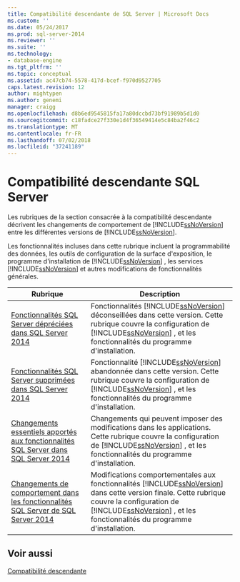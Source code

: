 ```yaml
---
title: Compatibilité descendante de SQL Server | Microsoft Docs
ms.custom: ''
ms.date: 05/24/2017
ms.prod: sql-server-2014
ms.reviewer: ''
ms.suite: ''
ms.technology:
- database-engine
ms.tgt_pltfrm: ''
ms.topic: conceptual
ms.assetid: ac47cb74-5578-417d-bcef-f970d9527705
caps.latest.revision: 12
author: mightypen
ms.author: genemi
manager: craigg
ms.openlocfilehash: d8b6ed9545815fa17a80dccbd73bf91989b5d1d0
ms.sourcegitcommit: c18fadce27f330e1d4f36549414e5c84ba2f46c2
ms.translationtype: MT
ms.contentlocale: fr-FR
ms.lasthandoff: 07/02/2018
ms.locfileid: "37241189"
---
```

# <a name="sql-server-backward-compatibility"></a>Compatibilité descendante SQL Server
  Les rubriques de la section consacrée à la compatibilité descendante décrivent les changements de comportement de [!INCLUDE[ssNoVersion](../includes/ssnoversion-md.md)] entre les différentes versions de [!INCLUDE[ssNoVersion](../includes/ssnoversion-md.md)].  
  
 Les fonctionnalités incluses dans cette rubrique incluent la programmabilité des données, les outils de configuration de la surface d'exposition, le programme d'installation de [!INCLUDE[ssNoVersion](../includes/ssnoversion-md.md)] , les services [!INCLUDE[ssNoVersion](../includes/ssnoversion-md.md)] et autres modifications de fonctionnalités générales.  
  
|Rubrique|Description|  
|-----------|-----------------|  
|[Fonctionnalités SQL Server dépréciées dans SQL Server 2014](../../2014/getting-started/deprecated-sql-server-features-in-sql-server-2014.md)|Fonctionnalités [!INCLUDE[ssNoVersion](../includes/ssnoversion-md.md)] déconseillées dans cette version. Cette rubrique couvre la configuration de [!INCLUDE[ssNoVersion](../includes/ssnoversion-md.md)] , et les fonctionnalités du programme d'installation.|  
|[Fonctionnalités SQL Server supprimées dans SQL Server 2014](../../2014/getting-started/discontinued-sql-server-features-in-sql-server-2014.md)|Fonctionnalité [!INCLUDE[ssNoVersion](../includes/ssnoversion-md.md)] abandonnée dans cette version. Cette rubrique couvre la configuration de [!INCLUDE[ssNoVersion](../includes/ssnoversion-md.md)] , et les fonctionnalités du programme d'installation.|  
|[Changements essentiels apportés aux fonctionnalités SQL Server dans SQL Server 2014](../../2014/getting-started/breaking-changes-to-sql-server-features-in-sql-server-2014.md)|Changements qui peuvent imposer des modifications dans les applications. Cette rubrique couvre la configuration de [!INCLUDE[ssNoVersion](../includes/ssnoversion-md.md)] , et les fonctionnalités du programme d'installation.|  
|[Changements de comportement dans les fonctionnalités SQL Server de SQL Server 2014](../../2014/getting-started/behavior-changes-to-sql-server-features-in-sql-server-2014.md)|Modifications comportementales aux fonctionnalités [!INCLUDE[ssNoVersion](../includes/ssnoversion-md.md)] dans cette version finale. Cette rubrique couvre la configuration de [!INCLUDE[ssNoVersion](../includes/ssnoversion-md.md)] , et les fonctionnalités du programme d'installation.|  
  
## <a name="see-also"></a>Voir aussi  
 [Compatibilité descendante](../../2014/getting-started/backward-compatibility.md)  
  
  
